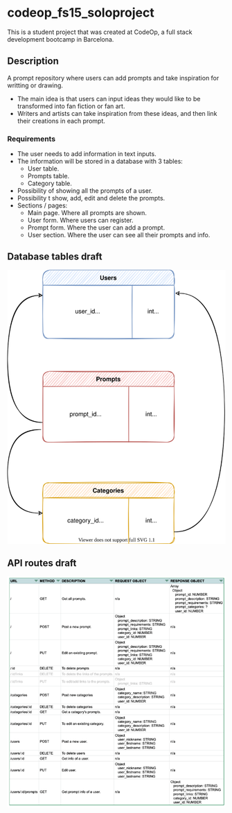 # codeop_fs15_soloproject
This is a student project that was created at CodeOp, a full stack development bootcamp in Barcelona.

## Description
A prompt repository where users can add prompts and take inspiration for writting or drawing.

- The main idea is that users can input ideas they would like to be transformed into fan fiction or fan art.
- Writers and artists can take inspiration from these ideas, and then link their creations in each prompt.

### Requirements

- The user needs to add information in text inputs.
- The information will be stored in a database with 3 tables:
    - User table.
    - Prompts table.
    - Category table.
- Possibility of showing all the prompts of a user.
- Possibility t show, add, edit and delete the prompts.
- Sections / pages:
    - Main page. Where all prompts are shown.
    - User form. Where users can register.
    - Prompt form. Where the user can add a prompt.
    - User section. Where the user can see all their prompts and info.

## Database tables draft

![Database tables draft](img/database_draft.svg)

## API routes draft
![API routes draft](img/api_routes_draft.png)